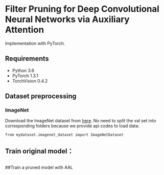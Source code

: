 # Filter Pruning for Deep Convolutional Neural Networks via Auxiliary Attention

Implementation with PyTorch. 

## Requirements
- Python 3.6
- PyTorch 1.3.1
- TorchVision 0.4.2

## Dataset preprocessing
### ImageNet
Download the ImageNet dataset from [here](http://image-net.org/download-images).
No need to split the val set into corresponding folders because we provide api codes to load data:
```
from mydataset.imagenet_dataset import ImageNetDataset
```



## Train original model：
```

```

##Train a pruned model with AAL

```
                      
```


